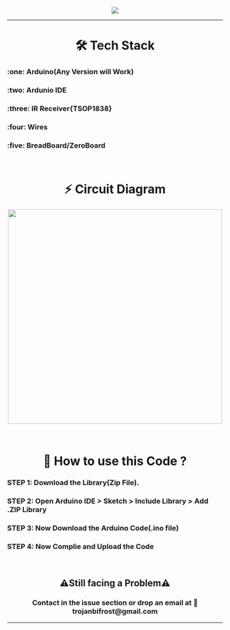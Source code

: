 <p align="center">
 <img  hright=200 src="https://user-images.githubusercontent.com/85047510/125336575-93773100-e36b-11eb-9fc9-098799220a56.jpg">
</p>

<hr>
<!--  
<p align="center">
       
      <img alt="Arduino" src="https://img.shields.io/badge/-Arduino-00979D?style=for-the-badge&logo=Arduino&logoColor=white"/> 
      <img src="https://img.shields.io/badge/Robotics-brown"> 
      <img src="https://img.shields.io/badge/Machine Learning-green"> 
      <img src="https://img.shields.io/badge/IoT-red"> 
      <img src="https://img.shields.io/badge/Computer Vision-magenta"> 
      <img src="https://img.shields.io/badge/Mobile Development-blue"> 
  <img src="https://img.shields.io/badge/Tech Stack-red"> 
</p>
-->
<h1 align=center>🛠 Tech Stack</h1>
<h3 align=left%>:one: Arduino(Any Version will Work)</h3>
<h3 align=left>:two: Ardunio IDE</h3>
<h3 align=left>:three: IR Receiver{TSOP1838}</h3>
<h3 align=left>:four: Wires</h3>
<h3 align=left>:five: BreadBoard/ZeroBoard</h3>

<br>
<h1 align=center>⚡ Circuit Diagram</h1>
<p align="center">
 <img  height= 500 src="https://user-images.githubusercontent.com/85047510/125340405-100c0e80-e370-11eb-949f-17c2c1f61e6c.png">
</p>
<br>
<h1 align=center>🤔 How to use this Code ? </h1>
<h3 align=left>STEP 1: Download the Library(Zip File).</h3>
<h3 align=left>STEP 2: Open Arduino IDE > Sketch > Include Library > Add .ZIP Library </h3>
<h3 align=left>STEP 3: Now Download the Arduino Code(.ino file)</h3>
<h3 align=left>STEP 4: Now Complie and Upload the Code </h3>

<br>
<h2 align=center>⚠️Still facing a Problem⚠️</h2>
<h3 align=center>Contact in the issue section or drop an email at 📧  trojanbifrost@gmail.com</h3>
<hr>
